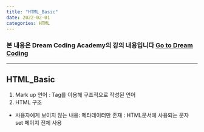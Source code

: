 ```yaml
---
title: "HTML_Basic"
date: 2022-02-01 
categories: HTML
---
```

### 본 내용은 Dream Coding Academy의 강의 내용입니다 [Go to Dream Coding][dreamCodingLink]  

[dreamCodingLink]:  https://academy.dream-coding.com "Go Dream Coding"
- - - 
## HTML_Basic
1. Mark up 언어 : Tag를 이용해 구조적으로 작성된 언어
2. HTML 구조
  - <head> 사용자에게 보이지 않는 내용: 메타데이터만 존재
      <meta charset="utf-8"> : HTML문서에 사용되는 문자 set
      <meta name-"viewport" content="width=device=width"> 페이지 전체 사용
      <title>JS</tittle> 북마크, 브라우저 탭에 표현되는 내용
  - <body>
  - 웹사이트의 구조는 보통(Header, Nav-bar, Main-contents, side-bar, footer)로 구성
    - Section tag ( header, nav, main, aside, footer
  - 박스모델로 구성하는것이 중요!!
3.  Box 와 Item
  -BOX tag: header, footer, nav, aside, main, section, article, div, span, form
  -ITEM tag: a, button, label, img, video, audio, map, canvas, table : 사용자에게 보여지는 것
4. Block 와 Inline
  -<p class="editor-note">This is Content</p> 
    - <p class="editor-note">This is Content</p> 전체: element or tag or node
    - <p>:opening tag
    - </p>: closing tag
    - class="editor-note": Attribute
  -Block element: 한줄에 하나만 차지함
  -Inline element: 공간이 있으면 다른 tag옆에 배치가 가능함
5.Tag 간단 사용법
  -<a>
    ```
    <a href="https://google.com" target="_blank">Click</a>
    ```
    href: 주소, target: 창을 여는 방법
  -<p>,<b>,<span>: Inline tag 예시: 하나의 라인에 표현이 가능함
  
    ```
    <p>This is a sentence. That is...</p>
    <p>This is a sentence. <b>That</b> is...</p>
    <p>This is a sentence. <span>That</span> is...</p>
    ```
  -<div>사용시 라인이 넘어가게 된다
    
    ```
    <p>This is a sentence. <div>That</div> is...</p>
    ```
  
  -ol,ul,li: mdn에서 해당 태그의 속성 사용방법을 알 수있다  
   
   ```
    <ol type="i" reversed>
      <li>1</li>
      <li>2</li>
      <li>3</li>
    </ol>
    <ul>
      <li></li>
     <li></li>
     <li></li>
    </ul>
   ``` 
  
  - input : 사용자 입력을 받음, attribute를 통해 명시적으로 그룹화
   
    ```
    <label for="input_name">Name:</label>
    <input id="input_name" type="text">
    ```
  
## 추가내용
  - HTML, CSS, JS 관련 공식문서는 MDN을 통해서 확인
  - MDN > HTML elements reference (테그들의 설명과 예제, 각 섹션별로 테그가 나위어져 있음, 모든 브라우저에 적용가능한지 꼭 확인)
  - jsbin.com 브라우저상으로 html소스확인
  - validator.w3.org 해당소스의 태그들이 정확한지 확인해줌
  
